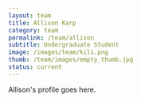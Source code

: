 ```yaml
---
layout: team
title: Allison Karp
category: team
permalink: /team/allison
subtitle: Undergraduate Student
image: /images/team/kili.png
thumb: /team/images/empty_thumb.jpg
status: current
---
```


Allison's profile goes here.